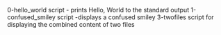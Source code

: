 0-hello_world script - prints Hello, World to the standard output
1-confused_smiley script -displays a confused smiley
3-twofiles script for displaying the combined content of two files
